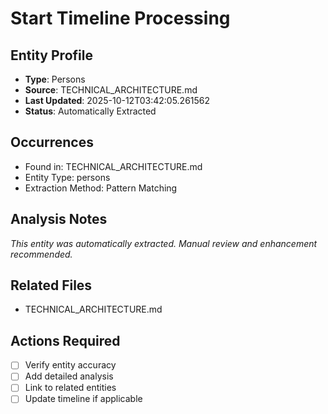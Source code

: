 # Start Timeline Processing

## Entity Profile
- **Type**: Persons
- **Source**: TECHNICAL_ARCHITECTURE.md
- **Last Updated**: 2025-10-12T03:42:05.261562
- **Status**: Automatically Extracted

## Occurrences
- Found in: TECHNICAL_ARCHITECTURE.md
- Entity Type: persons
- Extraction Method: Pattern Matching

## Analysis Notes
*This entity was automatically extracted. Manual review and enhancement recommended.*

## Related Files
- TECHNICAL_ARCHITECTURE.md

## Actions Required
- [ ] Verify entity accuracy
- [ ] Add detailed analysis
- [ ] Link to related entities
- [ ] Update timeline if applicable
